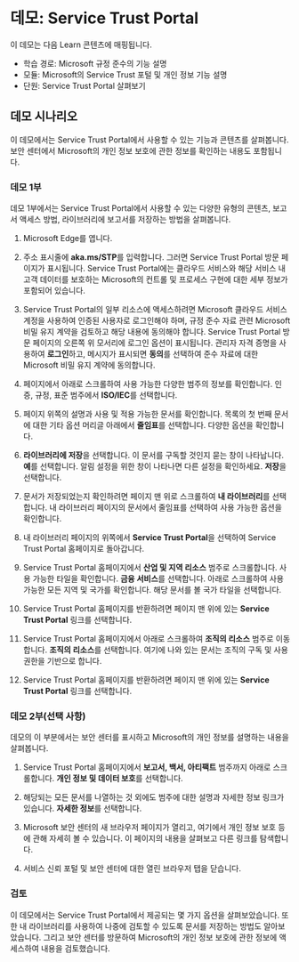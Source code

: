 <!---
---
데모: 제목: '서비스 신뢰 포털' 학습 경로/모듈/단위: '학습 경로: Microsoft 규정 준수의 기능 설명; 모듈 1: Microsoft의 Service Trust 포털 및 개인 정보 기능 설명 단원 2: 서비스 신뢰 포털 살펴보기'
---
--->

# 데모: Service Trust Portal

이 데모는 다음 Learn 콘텐츠에 매핑됩니다.

- 학습 경로: Microsoft 규정 준수의 기능 설명
- 모듈: Microsoft의 Service Trust 포털 및 개인 정보 기능 설명
- 단원: Service Trust Portal 살펴보기

## 데모 시나리오

이 데모에서는 Service Trust Portal에서 사용할 수 있는 기능과 콘텐츠를 살펴봅니다. 보안 센터에서 Microsoft의 개인 정보 보호에 관한 정보를 확인하는 내용도 포함됩니다.

### 데모 1부

데모 1부에서는 Service Trust Portal에서 사용할 수 있는 다양한 유형의 콘텐츠, 보고서 액세스 방법, 라이브러리에 보고서를 저장하는 방법을 살펴봅니다.

1. Microsoft Edge를 엽니다.

1. 주소 표시줄에 **aka.ms/STP**를 입력합니다. 그러면 Service Trust Portal 방문 페이지가 표시됩니다. Service Trust Portal에는 클라우드 서비스와 해당 서비스 내 고객 데이터를 보호하는 Microsoft의 컨트롤 및 프로세스 구현에 대한 세부 정보가 포함되어 있습니다.

1. Service Trust Portal의 일부 리소스에 액세스하려면 Microsoft 클라우드 서비스 계정을 사용하여 인증된 사용자로 로그인해야 하며, 규정 준수 자료 관련 Microsoft 비밀 유지 계약을 검토하고 해당 내용에 동의해야 합니다. Service Trust Portal 방문 페이지의 오른쪽 위 모서리에 로그인 옵션이 표시됩니다.  관리자 자격 증명을 사용하여 **로그인**하고, 메시지가 표시되면 **동의**를 선택하여 준수 자료에 대한 Microsoft 비밀 유지 계약에 동의합니다.

1. 페이지에서 아래로 스크롤하여 사용 가능한 다양한 범주의 정보를 확인합니다. 인증, 규정, 표준 범주에서 **ISO/IEC**를 선택합니다.

1. 페이지 위쪽의 설명과 사용 및 적용 가능한 문서를 확인합니다.  목록의 첫 번째 문서에 대한 기타 옵션 머리글 아래에서 **줄임표**를 선택합니다.  다양한 옵션을 확인합니다.

1. **라이브러리에 저장**을 선택합니다.  이 문서를 구독할 것인지 묻는 창이 나타납니다.  **예**를 선택합니다. 알림 설정을 위한 창이 나타나면 다른 설정을 확인하세요. **저장**을 선택합니다.

1. 문서가 저장되었는지 확인하려면 페이지 맨 위로 스크롤하여 **내 라이브러리**를 선택합니다.  내 라이브러리 페이지의 문서에서 줄임표를 선택하여 사용 가능한 옵션을 확인합니다.

1. 내 라이브러리 페이지의 위쪽에서 **Service Trust Portal**을 선택하여 Service Trust Portal 홈페이지로 돌아갑니다.

1. Service Trust Portal 홈페이지에서 **산업 및 지역 리소스** 범주로 스크롤합니다.  사용 가능한 타일을 확인합니다.  **금융 서비스**를 선택합니다.  아래로 스크롤하여 사용 가능한 모든 지역 및 국가를 확인합니다.  해당 문서를 볼 국가 타일을 선택합니다.

1. Service Trust Portal 홈페이지를 반환하려면 페이지 맨 위에 있는 **Service Trust Portal** 링크를 선택합니다.

1. Service Trust Portal 홈페이지에서 아래로 스크롤하여 **조직의 리소스** 범주로 이동합니다. **조직의 리소스**를 선택합니다.  여기에 나와 있는 문서는 조직의 구독 및 사용 권한을 기반으로 합니다.

1. Service Trust Portal 홈페이지를 반환하려면 페이지 맨 위에 있는 **Service Trust Portal** 링크를 선택합니다.

### 데모 2부(선택 사항)

데모의 이 부분에서는 보안 센터를 표시하고 Microsoft의 개인 정보를 설명하는 내용을 살펴봅니다.

1. Service Trust Portal 홈페이지에서 **보고서, 백서, 아티팩트** 범주까지 아래로 스크롤합니다. **개인 정보 및 데이터 보호**를 선택합니다.  

1. 해당되는 모든 문서를 나열하는 것 외에도 범주에 대한 설명과 자세한 정보 링크가 있습니다.  **자세한 정보**를 선택합니다.

1. Microsoft 보안 센터의 새 브라우저 페이지가 열리고, 여기에서 개인 정보 보호 등에 관해 자세히 볼 수 있습니다. 이 페이지의 내용을 살펴보고 다른 링크를 탐색합니다.

1. 서비스 신뢰 포털 및 보안 센터에 대한 열린 브라우저 탭을 닫습니다.

### 검토

이 데모에서는 Service Trust Portal에서 제공되는 몇 가지 옵션을 살펴보았습니다. 또한 내 라이브러리를 사용하여 나중에 검토할 수 있도록 문서를 저장하는 방법도 알아보았습니다.  그리고 보안 센터를 방문하여 Microsoft의 개인 정보 보호에 관한 정보에 액세스하여 내용을 검토했습니다.
